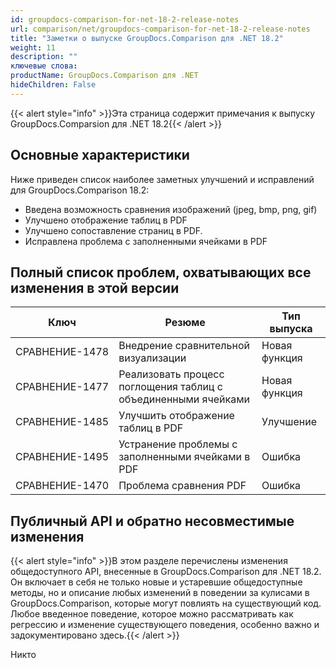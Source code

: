 ```yaml
---
id: groupdocs-comparison-for-net-18-2-release-notes
url: comparison/net/groupdocs-comparison-for-net-18-2-release-notes
title: "Заметки о выпуске GroupDocs.Comparison для .NET 18.2"
weight: 11
description: ""
ключевые слова:
productName: GroupDocs.Comparison для .NET
hideChildren: False
---
```

{{< alert style="info" >}}Эта страница содержит примечания к выпуску GroupDocs.Comparsion для .NET 18.2{{< /alert >}}

## Основные характеристики

Ниже приведен список наиболее заметных улучшений и исправлений для GroupDocs.Comparison 18.2:

* Введена возможность сравнения изображений (jpeg, bmp, png, gif)
* Улучшено отображение таблиц в PDF
* Улучшено сопоставление страниц в PDF.
* Исправлена проблема с заполненными ячейками в PDF

## Полный список проблем, охватывающих все изменения в этой версии

| Ключ | Резюме | Тип выпуска |
| --- | --- | --- |
| СРАВНЕНИЕ-1478 | Внедрение сравнительной визуализации | Новая функция |
| СРАВНЕНИЕ-1477 | Реализовать процесс поглощения таблиц с объединенными ячейками | Новая функция |
| СРАВНЕНИЕ-1485 | Улучшить отображение таблиц в PDF | Улучшение |
| СРАВНЕНИЕ-1495 | Устранение проблемы с заполненными ячейками в PDF | Ошибка |
| СРАВНЕНИЕ-1470 | Проблема сравнения PDF | Ошибка |

## Публичный API и обратно несовместимые изменения

{{< alert style="info" >}}В этом разделе перечислены изменения общедоступного API, внесенные в GroupDocs.Comparison для .NET 18.2. Он включает в себя не только новые и устаревшие общедоступные методы, но и описание любых изменений в поведении за кулисами в GroupDocs.Comparison, которые могут повлиять на существующий код. Любое введенное поведение, которое можно рассматривать как регрессию и изменение существующего поведения, особенно важно и задокументировано здесь.{{< /alert >}}

Никто

